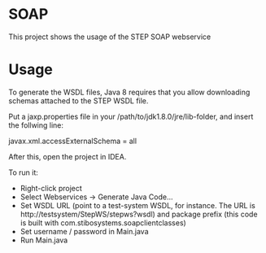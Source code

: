 # SOAP
This project shows the usage of the STEP SOAP webservice

# Usage
To generate the WSDL files, Java 8 requires that you allow downloading schemas attached to the STEP WSDL file.

Put a jaxp.properties file in your /path/to/jdk1.8.0/jre/lib-folder, and insert the follwing line:

javax.xml.accessExternalSchema = all

After this, open the project in IDEA.

To run it:

* Right-click project
* Select Webservices -> Generate Java Code...
* Set WSDL URL (point to a test-system WSDL, for instance. The URL is http://testsystem/StepWS/stepws?wsdl) and package prefix (this code is built with com.stibosystems.soapclientclasses)
* Set username / password in Main.java
* Run Main.java
